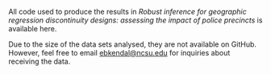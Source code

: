 All code used to produce the results in _Robust inference for geographic regression discontinuity designs: assessing the impact of police precincts_ is available here.

Due to the size of the data sets analysed, they are not available on GitHub. However, feel free to email ebkendal@ncsu.edu for inquiries about receiving the data.
